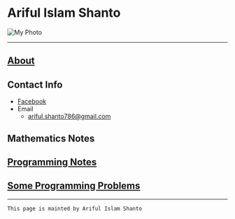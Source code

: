 
# Ariful Islam Shanto

![My Photo](https://shanto-swe029.github.io/shanto.jpg)<br/>

***

## [About](https://shanto-swe029.github.io/about)

## Contact Info
- [Facebook](https://facebook.com/shanto3585)
- Email
	- ariful.shanto786@gmail.com

## Mathematics Notes
## [Programming Notes](https://shanto-swe029.github.io/programmingnotes)
## [Some Programming Problems](https://shanto-swe029.github.io/programmingproblems)

***

`This page is mainted by Ariful Islam Shanto`
